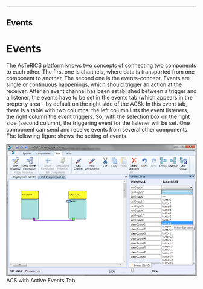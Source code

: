   
---
Events
---

# Events

The AsTeRICS platform knows two concepts of connecting two components to each other. The first one is channels, where data is transported from one component to another. The second one is the events-concept. Events are single or continuous happenings, which should trigger an action at the receiver. After an event channel has been established between a trigger and a listener, the events have to be set in the events tab (which appears in the property area - by default on the right side of the ACS). In this event tab, there is a table with two columns: the left column lists the event listeners, the right column the event triggers. So, with the selection box on the right side (second column), the triggering event for the listener will be set. One component can send and receive events from several other components. The following figure shows the setting of events.

![Screenshot: ACS with Active Events Tab](img/ACS_with_Active_Events_Tab.png "Screenshot: ACS with Active Events Tab")  
ACS with Active Events Tab